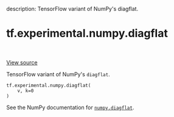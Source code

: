 description: TensorFlow variant of NumPy's diagflat.

<div itemscope itemtype="http://developers.google.com/ReferenceObject">
<meta itemprop="name" content="tf.experimental.numpy.diagflat" />
<meta itemprop="path" content="Stable" />
</div>

# tf.experimental.numpy.diagflat

<!-- Insert buttons and diff -->

<table class="tfo-notebook-buttons tfo-api nocontent" align="left">

</table>

<a target="_blank" href="/code/stable/tensorflow/python/ops/numpy_ops/np_array_ops.py">View source</a>



TensorFlow variant of NumPy's `diagflat`.

<pre class="devsite-click-to-copy prettyprint lang-py tfo-signature-link">
<code>tf.experimental.numpy.diagflat(
    v, k=0
)
</code></pre>



<!-- Placeholder for "Used in" -->

See the NumPy documentation for [`numpy.diagflat`](https://numpy.org/doc/1.16/reference/generated/numpy.diagflat.html).